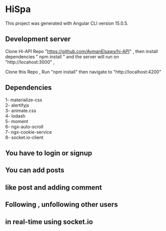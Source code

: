 # HiSpa

This project was generated with Angular CLI version 15.0.5.

## Development server

Clone Hi-API Repo "https://github.com/AymanElsawy/hi-API" , then install dependencies " npm install " and the server will run on "http://locahost:3000" ,

Clone this Repo , Run "npm install" then navigate to "http://localhost:4200"

## Dependencies

1- materialize-css<br>
2- alertifyjs<br>
3- animate.css<br>
4- lodash<br>
5- moment<br>
6- ngx-auto-scroll<br>
7- ngx-cookie-service<br>
8- socket.io-client<br>

## You have to login or signup

## You can add posts

## like post and adding comment

## Following , unfollowing other users

## in real-time using socket.io

